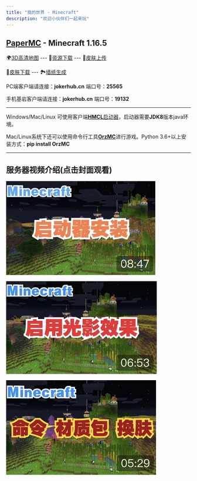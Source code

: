 ```yaml
---
title: "我的世界 - Minecraft"
description: "欢迎小伙伴们一起来玩"
---
```


## [PaperMC](https://papermc.io) - Minecraft 1.16.5

<!--🗺[实时地图](https://map.jokerhub.cn) -->
🌍[3D高清地图](https://world.jokerhub.cn)
--- 📁[资源下载](https://download.jokerhub.cn)
--- 🎎[皮肤上传](https://skin.jokerhub.cn)

👗[皮肤下载](https://www.minecraftskins.com)
--- 🏞[墙纸生成](http://minecraft.novaskin.me/wallpapers/mobile)

PC端客户端请连接：**jokerhub.cn** 端口号：**25565**

手机基岩客户端请连接：**jokerhub.cn** 端口号：**19132**

---

Windows/Mac/Linux 可使用客户端[**HMCL**启动器](https://github.com/huanghongxun/HMCL/releases/latest)，启动器需要**JDK8**版本java环境。

Mac/Linux系统下还可以使用命令行工具[**OrzMC**](https://pypi.org/project/OrzMC/)进行游戏。Python 3.6+以上安装方式：**pip install OrzMC**

---

## 服务器视频介绍(点击封面观看)

[![启动器安装与服务器登录](images/video_cover/mc_1.jpg)](https://www.bilibili.com/video/BV1nK4y1f7Yh/)

[![客户端开启光影效果](images/video_cover/mc_2.jpg)](https://www.bilibili.com/video/BV1sz4y1k7Hm/)

[![命令、材质包导入及更换皮肤](images/video_cover/mc_3.jpg)](https://www.bilibili.com/video/BV18A411x7EH)
